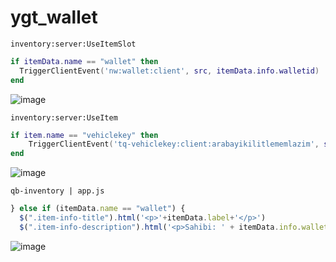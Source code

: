 # ygt_wallet

`inventory:server:UseItemSlot`

```lua 
if itemData.name == "wallet" then
  TriggerClientEvent('nw:wallet:client', src, itemData.info.walletid)
end
```

![image](https://cdn.discordapp.com/attachments/569978689241088109/892428099919175701/unknown.png)


`inventory:server:UseItem`

```lua 
if item.name == "vehiclekey" then
	TriggerClientEvent('tq-vehiclekey:client:arabayikilitlememlazim', src, itemData.info.plaka)
end
```

![image](https://cdn.discordapp.com/attachments/569978689241088109/892428516665208842/unknown.png)


`qb-inventory | app.js`

```javascript 
} else if (itemData.name == "wallet") {
  $(".item-info-title").html('<p>'+itemData.label+'</p>')
  $(".item-info-description").html('<p>Sahibi: ' + itemData.info.walletid + '</p>');
```

![image](https://cdn.discordapp.com/attachments/569978689241088109/892428755878936576/unknown.png)
